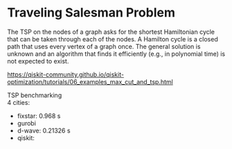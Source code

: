# Traveling Salesman Problem
The TSP on the nodes of a graph asks for the shortest Hamiltonian cycle that can be taken through each of the nodes. A Hamilton cycle is a closed path that uses every vertex of a graph once. The general solution is unknown and an algorithm that finds it efficiently (e.g., in polynomial time) is not expected to exist.




https://qiskit-community.github.io/qiskit-optimization/tutorials/06_examples_max_cut_and_tsp.html



TSP benchmarking\
4 cities: 
- fixstar: 0.968 s
- gurobi
- d-wave: 0.21326 s
- qiskit: